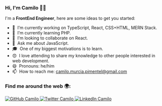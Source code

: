 ### Hi, I'm Camilo 👋🏽

I'm a **FrontEnd Engineer**, here are some ideas to get you started:

- 🔭 &nbsp;I’m currently working on TypeScript, React, CSS+HTML, MERN Stack.
- 🌱 &nbsp;I’m currently learning PHP.
- 👯 &nbsp;I’m looking to collaborate on React.
- 💬 &nbsp;Ask me about JavaScript.
- 🎓 &nbsp;One of my biggest motivations is to learn.
- 😍 &nbsp;I love attending to share my knowledge to other people interested in web development.
- 😄 &nbsp;Pronouns: he/him
- 📫 &nbsp;How to reach me: camilo.murcia.pimentel@gmail.com

### Find me around the web 🌍:

<p align="left">
    <a href="https://github.com/jcmurciap">
        <img src="https://img.shields.io/github/followers/jcmurciap.svg?label=GitHub&style=social" alt="GitHub Camilo">
    </a>
    <a href="https://twitter.com/jc_murcia">
        <img src="https://img.shields.io/twitter/follow/camilo?label=Twitter&style=social" alt="Twitter Camilo">
    </a>
    <a href="https://www.linkedin.com/in/juan-murcia-p-91b033208/">
        <img src="https://img.shields.io/badge/LinkedIn--_.svg?style=social&logo=linkedin" alt="LinkedIn Camilo">
    </a>
</p>

